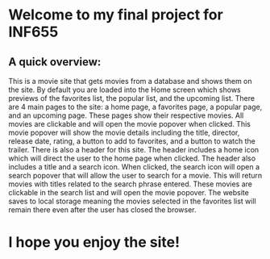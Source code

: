 # Welcome to my final project for INF655

## A quick overview:

This is a movie site that gets movies from a database and shows them on the site. By default you are loaded into the Home screen which shows previews of the favorites list, the popular list, and the upcoming list. There are 4 main pages to the site: a home page, a favorites page, a popular page, and an upcoming page. These pages show their respective movies. All movies are clickable and will open the movie popover when clicked. This movie popover will show the movie details including the title, director, release date, rating, a button to add to favorites, and a button to watch the trailer. There is also a header for this site. The header includes a home icon which will direct the user to the home page when clicked. The header also includes a title and a search icon. When clicked, the search icon will open a search popover that will allow the user to search for a movie. This will return movies with titles related to the search phrase entered. These movies are clickable in the search list and will open the movie popover. The website saves to local storage meaning the movies selected in the favorites list will remain there even after the user has closed the browser.

# I hope you enjoy the site!
